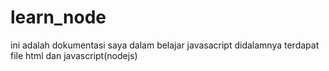 # learn_node
ini adalah dokumentasi saya dalam belajar javasacript 
 didalamnya terdapat file html dan javascript(nodejs)
